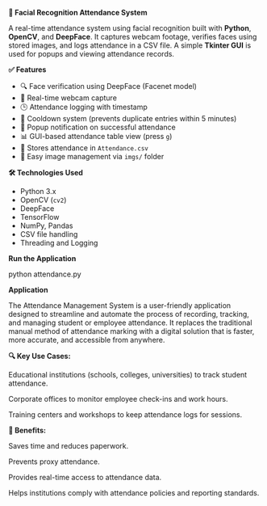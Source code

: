 **📸 Facial Recognition Attendance System**

A real-time attendance system using facial recognition built with **Python**, **OpenCV**, and **DeepFace**. It captures webcam footage, verifies faces using stored images, and logs attendance in a CSV file. A simple **Tkinter GUI** is used for popups and viewing attendance records.


**✅ Features**

- 🔍 Face verification using DeepFace (Facenet model)
- 🎥 Real-time webcam capture
- 🕒 Attendance logging with timestamp
- 🔁 Cooldown system (prevents duplicate entries within 5 minutes)
- 🔔 Popup notification on successful attendance
- 📊 GUI-based attendance table view (press `g`)
- 📁 Stores attendance in `Attendance.csv`
- 📂 Easy image management via `imgs/` folder


**🛠️ Technologies Used**

- Python 3.x  
- OpenCV (`cv2`)  
- DeepFace  
- TensorFlow  
- NumPy, Pandas  
- CSV file handling  
- Threading and Logging

**Run the Application**

python attendance.py


**Application**


The Attendance Management System is a user-friendly application designed to streamline and automate the process of recording, tracking, and managing student or employee attendance. It replaces the traditional manual method of attendance marking with a digital solution that is faster, more accurate, and accessible from anywhere.

**🔍 Key Use Cases:**

Educational institutions (schools, colleges, universities) to track student attendance.

Corporate offices to monitor employee check-ins and work hours.

Training centers and workshops to keep attendance logs for sessions.

**💼 Benefits:**

Saves time and reduces paperwork.

Prevents proxy attendance.

Provides real-time access to attendance data.

Helps institutions comply with attendance policies and reporting standards.
